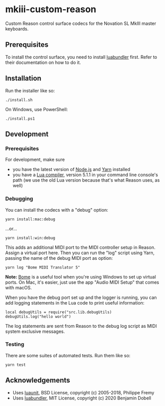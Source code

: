 # mkiii-custom-reason

Custom Reason control surface codecs for the Novation SL MkIII master keyboards.

## Prerequisites

To install the control surface, you need to install [luabundler](https://github.com/Benjamin-Dobell/luabundler) first.
Refer to their documentation on how to do it.

## Installation

Run the installer like so:

```
./install.sh
```

On Windows, use PowerShell:

```
./install.ps1
```

## Development

### Prerequisites

For development, make sure

* you have the latest version of [Node.js](https://nodejs.org/) and [Yarn](https://yarnpkg.com/) installed
* you have a [Lua compiler](https://www.lua.org/home.html), version 5.1.1 in your command line console's path (we use the old Lua version because that's what Reason uses, as well)

### Debugging

You can install the codecs with a "debug" option:

```
yarn install:mac:debug
```

...or...

```
yarn install:win:debug
```

This adds an additional MIDI port to the MIDI controller setup in Reason. Assign a virtual port here. Then you can run the "log" script using Yarn, passing the name of the debug MIDI port as option:

```
yarn log "Bome MIDI Translator 5"
```

**Note:** [Bome](https://www.bome.com/products/miditranslator) is a useful tool when you're using Windows to set up virtual ports. On Mac, it's easier, just use the app "Audio MIDI Setup" that comes with macOS.

When you have the debug port set up and the logger is running, you can add logging statements in the Lua code to print useful information:

```
local debugUtils = require("src.lib.debugUtils)
debugUtils.log("hello world")
```

The log statements are sent from Reason to the debug log script as MIDI system exclusive messages.

### Testing

There are some suites of automated tests. Run them like so:

```
yarn test
```

## Acknowledgements

* Uses [luaunit](https://github.com/bluebird75/luaunit), BSD License, copyright (c) 2005-2018, Philippe Fremy
* Uses [luabundler](https://github.com/Benjamin-Dobell/luabundler), MIT License, copyright (c) 2020 Benjamin Dobell
